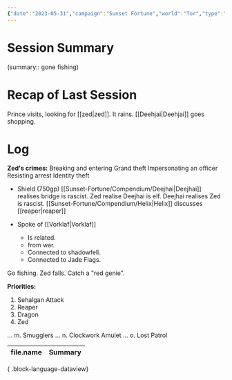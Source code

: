 ```yaml
---
{"date":"2023-05-31","campaign":"Sunset Fortune","world":"Tor","type":"session","location":"Saltmarsh","characters":["Jean-Luc","Xhang","Deejhai","Zed"],"game_date":"170AGW-#-#","tags":["session","#sf"],"icon":"FasFileLines","dg-publish":true,"permalink":"/sunset-fortune/sessions/3-10-4-20230531-wanted/","dgPassFrontmatter":true,"created":"2024-01-26T23:11:33.485+10:30","updated":"2024-08-30T13:31:31.474+09:30"}
---
```


# Session Summary
(summary:: gone fishing)
# Recap of Last Session
Prince visits, looking for [[zed\|zed]]. It rains. [[Deehjai\|Deehjai]] goes shopping.
# Log
**Zed's crimes:** Breaking and entering
Grand theft
Impersonating an officer
Resisting arrest
Identity theft 


- Shield (750gp)
[[Sunset-Fortune/Compendium/Deejhai\|Deejhai]] realises bridge is rascist. 
Zed realise Deejhai is elf. 
Deejhai realises Zed is rascist. 
[[Sunset-Fortune/Compendium/Helix\|Helix]] discusses [[reaper\|reaper]]

- Spoke of [[Vorklaf\|Vorklaf]]
    - Is related.
    - from war.
    - Connected to shadowfell.
    - Connected to Jade Flags.

Go fishing. 
Zed falls. 
Catch a "red genie". 

**Priorities:**
1. Sehalgan Attack
2. Reaper
3. Dragon
4. Zed

... 
m. 
Smugglers 
... 
n. Clockwork Amulet 
... 
o. Lost Patrol


| file.name | Summary |
| --------- | ------- |

{ .block-language-dataview}
